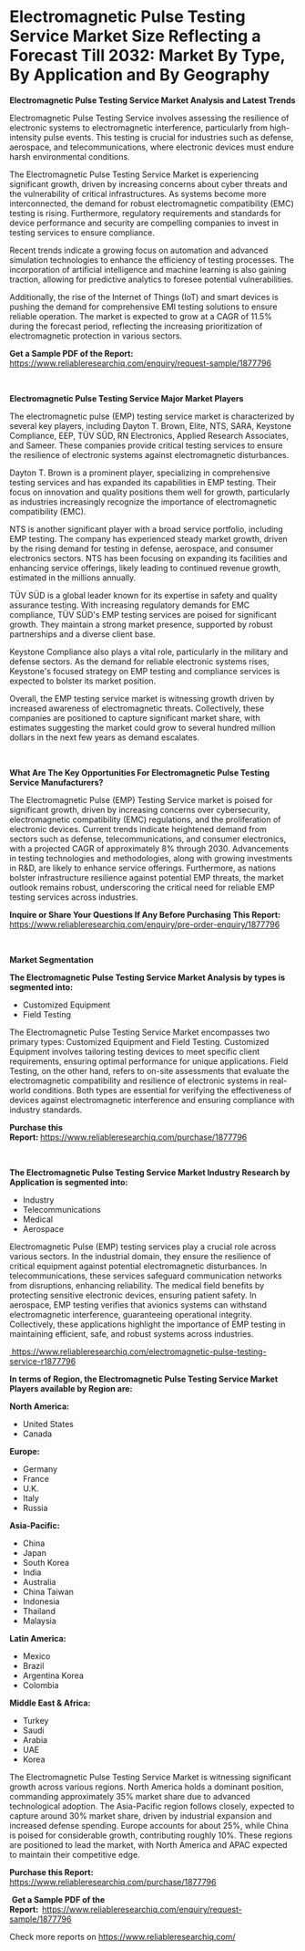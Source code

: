 <p><h1>Electromagnetic Pulse Testing Service Market Size Reflecting a Forecast Till 2032: Market By Type, By Application and By Geography</h1></p><p><strong>Electromagnetic Pulse Testing Service Market Analysis and Latest Trends</strong></p>
<p><p>Electromagnetic Pulse Testing Service involves assessing the resilience of electronic systems to electromagnetic interference, particularly from high-intensity pulse events. This testing is crucial for industries such as defense, aerospace, and telecommunications, where electronic devices must endure harsh environmental conditions.</p><p>The Electromagnetic Pulse Testing Service Market is experiencing significant growth, driven by increasing concerns about cyber threats and the vulnerability of critical infrastructures. As systems become more interconnected, the demand for robust electromagnetic compatibility (EMC) testing is rising. Furthermore, regulatory requirements and standards for device performance and security are compelling companies to invest in testing services to ensure compliance.</p><p>Recent trends indicate a growing focus on automation and advanced simulation technologies to enhance the efficiency of testing processes. The incorporation of artificial intelligence and machine learning is also gaining traction, allowing for predictive analytics to foresee potential vulnerabilities. </p><p>Additionally, the rise of the Internet of Things (IoT) and smart devices is pushing the demand for comprehensive EMI testing solutions to ensure reliable operation. The market is expected to grow at a CAGR of 11.5% during the forecast period, reflecting the increasing prioritization of electromagnetic protection in various sectors.</p></p>
<p><strong>Get a Sample PDF of the Report:&nbsp;</strong> <a href="https://www.reliableresearchiq.com/enquiry/request-sample/1877796?utm_campaign=2285&utm_medium=2&utm_source=Github&utm_content=ia&utm_term=11032025&utm_id=electromagnetic-pulse-testing-service">https://www.reliableresearchiq.com/enquiry/request-sample/1877796</a></p>
<p>&nbsp;</p>
<p><strong>Electromagnetic Pulse Testing Service Major Market Players</strong></p>
<p><p>The electromagnetic pulse (EMP) testing service market is characterized by several key players, including Dayton T. Brown, Elite, NTS, SARA, Keystone Compliance, EEP, TÜV SÜD, RN Electronics, Applied Research Associates, and Sameer. These companies provide critical testing services to ensure the resilience of electronic systems against electromagnetic disturbances.</p><p>Dayton T. Brown is a prominent player, specializing in comprehensive testing services and has expanded its capabilities in EMP testing. Their focus on innovation and quality positions them well for growth, particularly as industries increasingly recognize the importance of electromagnetic compatibility (EMC).</p><p>NTS is another significant player with a broad service portfolio, including EMP testing. The company has experienced steady market growth, driven by the rising demand for testing in defense, aerospace, and consumer electronics sectors. NTS has been focusing on expanding its facilities and enhancing service offerings, likely leading to continued revenue growth, estimated in the millions annually.</p><p>TÜV SÜD is a global leader known for its expertise in safety and quality assurance testing. With increasing regulatory demands for EMC compliance, TÜV SÜD's EMP testing services are poised for significant growth. They maintain a strong market presence, supported by robust partnerships and a diverse client base.</p><p>Keystone Compliance also plays a vital role, particularly in the military and defense sectors. As the demand for reliable electronic systems rises, Keystone's focused strategy on EMP testing and compliance services is expected to bolster its market position.</p><p>Overall, the EMP testing service market is witnessing growth driven by increased awareness of electromagnetic threats. Collectively, these companies are positioned to capture significant market share, with estimates suggesting the market could grow to several hundred million dollars in the next few years as demand escalates.</p></p>
<p>&nbsp;</p>
<p><strong>What Are The Key Opportunities For Electromagnetic Pulse Testing Service Manufacturers?</strong></p>
<p><p>The Electromagnetic Pulse (EMP) Testing Service market is poised for significant growth, driven by increasing concerns over cybersecurity, electromagnetic compatibility (EMC) regulations, and the proliferation of electronic devices. Current trends indicate heightened demand from sectors such as defense, telecommunications, and consumer electronics, with a projected CAGR of approximately 8% through 2030. Advancements in testing technologies and methodologies, along with growing investments in R&D, are likely to enhance service offerings. Furthermore, as nations bolster infrastructure resilience against potential EMP threats, the market outlook remains robust, underscoring the critical need for reliable EMP testing services across industries.</p></p>
<p><strong>Inquire or Share Your Questions If Any Before Purchasing This Report:</strong> <a href="https://www.reliableresearchiq.com/enquiry/pre-order-enquiry/1877796?utm_campaign=2285&utm_medium=2&utm_source=Github&utm_content=ia&utm_term=11032025&utm_id=electromagnetic-pulse-testing-service">https://www.reliableresearchiq.com/enquiry/pre-order-enquiry/1877796</a></p>
<p>&nbsp;</p>
<p><strong>Market Segmentation</strong></p>
<p><strong>The Electromagnetic Pulse Testing Service Market Analysis by types is segmented into:</strong></p>
<p><ul><li>Customized Equipment</li><li>Field Testing</li></ul></p>
<p><p>The Electromagnetic Pulse Testing Service Market encompasses two primary types: Customized Equipment and Field Testing. Customized Equipment involves tailoring testing devices to meet specific client requirements, ensuring optimal performance for unique applications. Field Testing, on the other hand, refers to on-site assessments that evaluate the electromagnetic compatibility and resilience of electronic systems in real-world conditions. Both types are essential for verifying the effectiveness of devices against electromagnetic interference and ensuring compliance with industry standards.</p></p>
<p><strong>Purchase this Report:&nbsp;</strong><a href="https://www.reliableresearchiq.com/purchase/1877796?utm_campaign=2285&utm_medium=2&utm_source=Github&utm_content=ia&utm_term=11032025&utm_id=electromagnetic-pulse-testing-service">https://www.reliableresearchiq.com/purchase/1877796</a></p>
<p>&nbsp;</p>
<p><strong>The Electromagnetic Pulse Testing Service Market Industry Research by Application is segmented into:</strong></p>
<p><ul><li>Industry</li><li>Telecommunications</li><li>Medical</li><li>Aerospace</li></ul></p>
<p><p>Electromagnetic Pulse (EMP) testing services play a crucial role across various sectors. In the industrial domain, they ensure the resilience of critical equipment against potential electromagnetic disturbances. In telecommunications, these services safeguard communication networks from disruptions, enhancing reliability. The medical field benefits by protecting sensitive electronic devices, ensuring patient safety. In aerospace, EMP testing verifies that avionics systems can withstand electromagnetic interference, guaranteeing operational integrity. Collectively, these applications highlight the importance of EMP testing in maintaining efficient, safe, and robust systems across industries.</p></p>
<p><a href="https://www.reliableresearchiq.com/electromagnetic-pulse-testing-service-r1877796?utm_campaign=2285&utm_medium=2&utm_source=Github&utm_content=ia&utm_term=11032025&utm_id=electromagnetic-pulse-testing-service">&nbsp;https://www.reliableresearchiq.com/electromagnetic-pulse-testing-service-r1877796</a></p>
<p><strong>In terms of Region, the Electromagnetic Pulse Testing Service Market Players available by Region are:</strong></p>
<p>
    <p> <strong> North America: </strong>
        <ul>
            <li>United States</li>
            <li>Canada</li>
        </ul>
        </p> 
    <p> <strong> Europe: </strong>
        <ul>
            <li>Germany</li>
            <li>France</li>
            <li>U.K.</li>
            <li>Italy</li>
            <li>Russia</li>
        </ul>
        </p> 
    <p> <strong> Asia-Pacific: </strong>
        <ul>
            <li>China</li>
            <li>Japan</li>
            <li>South Korea</li>
            <li>India</li>
            <li>Australia</li>
            <li>China Taiwan</li>
            <li>Indonesia</li>
            <li>Thailand</li>
            <li>Malaysia</li>
        </ul>
        </p> 
    <p> <strong> Latin America: </strong>
        <ul>
            <li>Mexico</li>
            <li>Brazil</li>
            <li>Argentina Korea</li>
            <li>Colombia</li>
        </ul>
        </p> 
    <p> <strong> Middle East & Africa: </strong>
        <ul>
            <li>Turkey</li>
            <li>Saudi</li>
            <li>Arabia</li>
            <li>UAE</li>
            <li>Korea</li>
        </ul>
    </p>
    </p>
<p><p>The Electromagnetic Pulse Testing Service Market is witnessing significant growth across various regions. North America holds a dominant position, commanding approximately 35% market share due to advanced technological adoption. The Asia-Pacific region follows closely, expected to capture around 30% market share, driven by industrial expansion and increased defense spending. Europe accounts for about 25%, while China is poised for considerable growth, contributing roughly 10%. These regions are positioned to lead the market, with North America and APAC expected to maintain their competitive edge.</p></p>
<p><strong>Purchase this Report: </strong><a href="https://www.reliableresearchiq.com/purchase/1877796?utm_campaign=2285&utm_medium=2&utm_source=Github&utm_content=ia&utm_term=11032025&utm_id=electromagnetic-pulse-testing-service">https://www.reliableresearchiq.com/purchase/1877796</a></p>
<p>&nbsp;<strong>Get a Sample PDF of the Report:&nbsp;&nbsp;</strong><a href="https://www.reliableresearchiq.com/enquiry/request-sample/1877796?utm_campaign=2285&utm_medium=2&utm_source=Github&utm_content=ia&utm_term=11032025&utm_id=electromagnetic-pulse-testing-service">https://www.reliableresearchiq.com/enquiry/request-sample/1877796</a></p>
<p><strong></strong></p>
<p>Check more reports on <a href="https://www.reliableresearchiq.com/?utm_campaign=2285&utm_medium=2&utm_source=Github&utm_content=ia&utm_term=11032025&utm_id=electromagnetic-pulse-testing-service">https://www.reliableresearchiq.com/</a></p>